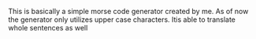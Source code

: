 This is basically a simple morse code generator created by me. As of now the generator only utilizes upper case characters. Itis able to translate whole sentences as well
